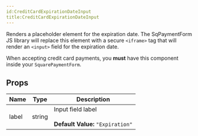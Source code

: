 ```yaml
---
id:CreditCardExpirationDateInput
title:CreditCardExpirationDateInput
---
```

Renders a placeholder element for the expiration date. The SqPaymentForm JS library will replace this
element with a secure `<iframe>` tag that will render an `<input>` field for the expiration date.

When accepting credit card payments, you **must** have this component inside your `SquarePaymentForm`.

## Props
|Name|Type|Description|
|---|---|---|
|label|string|Input field label<br/><br/>**Default Value:** `"Expiration"`|